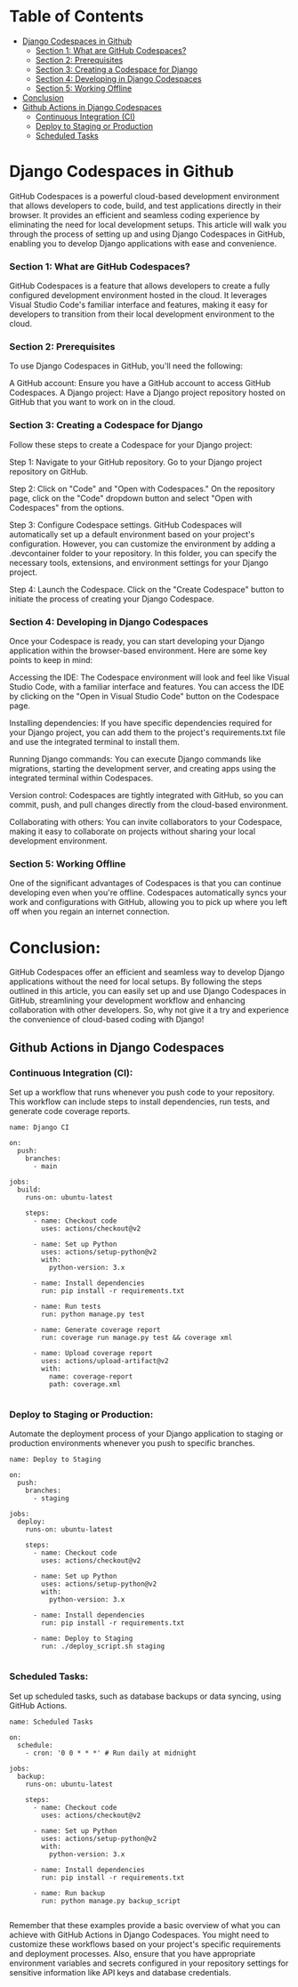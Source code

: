 # Table of Contents
- [Django Codespaces in Github](#django-codespaces-in-github)
  - [Section 1: What are GitHub Codespaces?](#section-1-what-are-github-codespaces)
  - [Section 2: Prerequisites](#section-2-prerequisites)
  - [Section 3: Creating a Codespace for Django](#section-3-creating-a-codespace-for-django)
  - [Section 4: Developing in Django Codespaces](#section-4-developing-in-django-codespaces)
  - [Section 5: Working Offline](#section-5-working-offline)
- [Conclusion](#conclusion)
- [Github Actions in Django Codespaces](#github-actions-in-django-codespaces)
  - [Continuous Integration (CI)](#continuous-integration-ci)
  - [Deploy to Staging or Production](#deploy-to-staging-or-production)
  - [Scheduled Tasks](#scheduled-tasks)
    
# Django Codespaces in Github

GitHub Codespaces is a powerful cloud-based development environment that allows developers to code, build, and test applications directly in their browser. It provides an efficient and seamless coding experience by eliminating the need for local development setups. This article will walk you through the process of setting up and using Django Codespaces in GitHub, enabling you to develop Django applications with ease and convenience.

### Section 1: What are GitHub Codespaces?
GitHub Codespaces is a feature that allows developers to create a fully configured development environment hosted in the cloud. It leverages Visual Studio Code's familiar interface and features, making it easy for developers to transition from their local development environment to the cloud.

### Section 2: Prerequisites
To use Django Codespaces in GitHub, you'll need the following:

A GitHub account: Ensure you have a GitHub account to access GitHub Codespaces.
A Django project: Have a Django project repository hosted on GitHub that you want to work on in the cloud.

### Section 3: Creating a Codespace for Django
Follow these steps to create a Codespace for your Django project:

Step 1: Navigate to your GitHub repository.
Go to your Django project repository on GitHub.

Step 2: Click on "Code" and "Open with Codespaces."
On the repository page, click on the "Code" dropdown button and select "Open with Codespaces" from the options.

Step 3: Configure Codespace settings.
GitHub Codespaces will automatically set up a default environment based on your project's configuration. However, you can customize the environment by adding a .devcontainer folder to your repository. In this folder, you can specify the necessary tools, extensions, and environment settings for your Django project.

Step 4: Launch the Codespace.
Click on the "Create Codespace" button to initiate the process of creating your Django Codespace.

### Section 4: Developing in Django Codespaces
Once your Codespace is ready, you can start developing your Django application within the browser-based environment. Here are some key points to keep in mind:

Accessing the IDE: The Codespace environment will look and feel like Visual Studio Code, with a familiar interface and features. You can access the IDE by clicking on the "Open in Visual Studio Code" button on the Codespace page.

Installing dependencies: If you have specific dependencies required for your Django project, you can add them to the project's requirements.txt file and use the integrated terminal to install them.

Running Django commands: You can execute Django commands like migrations, starting the development server, and creating apps using the integrated terminal within Codespaces.

Version control: Codespaces are tightly integrated with GitHub, so you can commit, push, and pull changes directly from the cloud-based environment.

Collaborating with others: You can invite collaborators to your Codespace, making it easy to collaborate on projects without sharing your local development environment.

### Section 5: Working Offline
One of the significant advantages of Codespaces is that you can continue developing even when you're offline. Codespaces automatically syncs your work and configurations with GitHub, allowing you to pick up where you left off when you regain an internet connection.

# Conclusion:
GitHub Codespaces offer an efficient and seamless way to develop Django applications without the need for local setups. By following the steps outlined in this article, you can easily set up and use Django Codespaces in GitHub, streamlining your development workflow and enhancing collaboration with other developers. So, why not give it a try and experience the convenience of cloud-based coding with Django!

## Github Actions in Django Codespaces

### Continuous Integration (CI):
Set up a workflow that runs whenever you push code to your repository. This workflow can include steps to install dependencies, run tests, and generate code coverage reports.

```
name: Django CI

on:
  push:
    branches:
      - main

jobs:
  build:
    runs-on: ubuntu-latest

    steps:
      - name: Checkout code
        uses: actions/checkout@v2

      - name: Set up Python
        uses: actions/setup-python@v2
        with:
          python-version: 3.x

      - name: Install dependencies
        run: pip install -r requirements.txt

      - name: Run tests
        run: python manage.py test

      - name: Generate coverage report
        run: coverage run manage.py test && coverage xml

      - name: Upload coverage report
        uses: actions/upload-artifact@v2
        with:
          name: coverage-report
          path: coverage.xml


```

### Deploy to Staging or Production:
Automate the deployment process of your Django application to staging or production environments whenever you push to specific branches.

```
name: Deploy to Staging

on:
  push:
    branches:
      - staging

jobs:
  deploy:
    runs-on: ubuntu-latest

    steps:
      - name: Checkout code
        uses: actions/checkout@v2

      - name: Set up Python
        uses: actions/setup-python@v2
        with:
          python-version: 3.x

      - name: Install dependencies
        run: pip install -r requirements.txt

      - name: Deploy to Staging
        run: ./deploy_script.sh staging


```

### Scheduled Tasks:
Set up scheduled tasks, such as database backups or data syncing, using GitHub Actions.

```
name: Scheduled Tasks

on:
  schedule:
    - cron: '0 0 * * *' # Run daily at midnight

jobs:
  backup:
    runs-on: ubuntu-latest

    steps:
      - name: Checkout code
        uses: actions/checkout@v2

      - name: Set up Python
        uses: actions/setup-python@v2
        with:
          python-version: 3.x

      - name: Install dependencies
        run: pip install -r requirements.txt

      - name: Run backup
        run: python manage.py backup_script


```

Remember that these examples provide a basic overview of what you can achieve with GitHub Actions in Django Codespaces. You might need to customize these workflows based on your project's specific requirements and deployment processes. Also, ensure that you have appropriate environment variables and secrets configured in your repository settings for sensitive information like API keys and database credentials.
